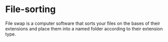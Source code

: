 # File-sorting

File swap is a computer software that sorts your files on the bases of their extensions and place them into a named folder according to their extension type.
